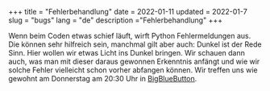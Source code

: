 +++
title = "Fehlerbehandlung"
date = 2022-01-11
updated = 2022-01-7
slug = "bugs"
lang = "de"
description ="Fehlerbehandlung"
+++

Wenn beim Coden etwas schief läuft, wirft Python Fehlermeldungen aus. Die können sehr hilfreich sein, manchmal gilt aber
auch: Dunkel ist der Rede Sinn. Hier wollen wir etwas Licht ins Dunkel bringen. Wir schauen dann auch, was man mit
dieser daraus gewonnen Erkenntnis anfängt und wie wir solche Fehler vielleicht schon vorher abfangen können. Wir treffen
uns wie gewohnt am Donnerstag am 20:30 Uhr in [BigBlueButton](https://bbb.cyber4edu.org/b/der-0rc-8x7-4re).
